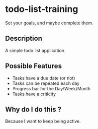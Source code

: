 # todo-list-training
Set your goals, and maybe complete them.

## Description
A simple todo list application.

## Possible Features
- Tasks have a due date (or not)
- Tasks can be repeated each day
- Progress bar for the Day/Week/Month
- Tasks have a criticity

## Why do I do this ?
Because I want to keep being active.
